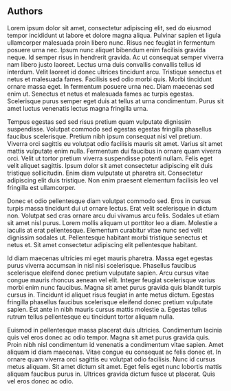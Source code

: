 
## Authors

Lorem ipsum dolor sit amet, consectetur adipiscing elit, sed do eiusmod tempor incididunt ut labore et dolore magna aliqua. Pulvinar sapien et ligula ullamcorper malesuada proin libero nunc. Risus nec feugiat in fermentum posuere urna nec. Ipsum nunc aliquet bibendum enim facilisis gravida neque. Id semper risus in hendrerit gravida. Ac ut consequat semper viverra nam libero justo laoreet. Lectus urna duis convallis convallis tellus id interdum. Velit laoreet id donec ultrices tincidunt arcu. Tristique senectus et netus et malesuada fames. Facilisis sed odio morbi quis. Morbi tincidunt ornare massa eget. In fermentum posuere urna nec. Diam maecenas sed enim ut. Senectus et netus et malesuada fames ac turpis egestas. Scelerisque purus semper eget duis at tellus at urna condimentum. Purus sit amet luctus venenatis lectus magna fringilla urna.

Tempus egestas sed sed risus pretium quam vulputate dignissim suspendisse. Volutpat commodo sed egestas egestas fringilla phasellus faucibus scelerisque. Pretium nibh ipsum consequat nisl vel pretium. Viverra orci sagittis eu volutpat odio facilisis mauris sit amet. Varius sit amet mattis vulputate enim nulla. Fermentum dui faucibus in ornare quam viverra orci. Velit ut tortor pretium viverra suspendisse potenti nullam. Felis eget velit aliquet sagittis. Ipsum dolor sit amet consectetur adipiscing elit duis tristique sollicitudin. Enim diam vulputate ut pharetra sit. Consectetur adipiscing elit duis tristique. Non enim praesent elementum facilisis leo vel fringilla est ullamcorper.

Donec et odio pellentesque diam volutpat commodo sed. Eros in cursus turpis massa tincidunt dui ut ornare lectus. Erat velit scelerisque in dictum non. Volutpat sed cras ornare arcu dui vivamus arcu felis. Sodales ut etiam sit amet nisl purus. Lorem mollis aliquam ut porttitor leo a diam. Molestie a iaculis at erat pellentesque. Elementum curabitur vitae nunc sed velit dignissim sodales ut. Pellentesque habitant morbi tristique senectus et netus et. Sit amet consectetur adipiscing elit pellentesque habitant.

Id diam maecenas ultricies mi eget mauris pharetra. Massa eget egestas purus viverra accumsan in nisl nisi scelerisque. Phasellus faucibus scelerisque eleifend donec pretium vulputate sapien. Arcu cursus vitae congue mauris rhoncus aenean vel elit. Integer feugiat scelerisque varius morbi enim nunc faucibus. Magna sit amet purus gravida quis blandit turpis cursus in. Tincidunt id aliquet risus feugiat in ante metus dictum. Egestas fringilla phasellus faucibus scelerisque eleifend donec pretium vulputate sapien. Est ante in nibh mauris cursus mattis molestie a. Egestas tellus rutrum tellus pellentesque eu tincidunt tortor aliquam nulla.

Euismod in pellentesque massa placerat duis ultricies. Condimentum lacinia quis vel eros donec ac odio tempor. Magna sit amet purus gravida quis. Proin nibh nisl condimentum id venenatis a condimentum vitae sapien. Amet aliquam id diam maecenas. Vitae congue eu consequat ac felis donec et. In ornare quam viverra orci sagittis eu volutpat odio facilisis. Nunc id cursus metus aliquam. Sit amet dictum sit amet. Eget felis eget nunc lobortis mattis aliquam faucibus purus in. Ultrices gravida dictum fusce ut placerat. Quis vel eros donec ac odio.

